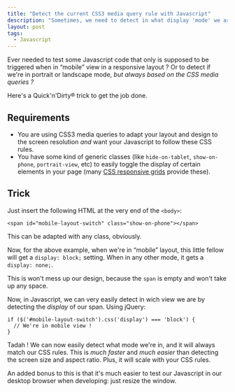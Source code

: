 ```yaml
---
title: "Detect the current CSS3 media query rule with Javascript"
description: "Sometimes, we need to detect in what display 'mode' we are with JS. Classical methods involve detecting screen size or user agents, but there is a far simpler technique."
layout: post
tags:
  - Javascript
---
```


Ever needed to test some Javascript code that only is supposed to be triggered when in &ldquo;mobile&rdquo; view in a responsive layout ? Or to detect if we're in portrait or landscape mode, *but always based on the CSS media queries ?*

Here's a Quick'n'Dirty&reg; trick to get the job done.

## Requirements

* You are using CSS3 media queries to adapt your layout and design to the screen resolution *and* want your Javascript to follow these CSS rules.
* You have some kind of generic classes (like `hide-on-tablet`, `show-on-phone`, `portrait-view`, etc) to easily toggle the display of certain elements in your page (many [CSS responsive grids](https://github.com/connecti/cssgrid) provide these).

## Trick

Just insert the following HTML at the very end of the `<body>`:

    <span id="mobile-layout-switch" class="show-on-phone"></span>

This can be adapted with any class, obviously.

Now, for the above example, when we're in &ldquo;mobile&rdquo; layout, this little fellow will get a `display: block;` setting. When in any other mode, it gets a `display: none;`.

This is won't mess up our design, because the `span` is empty and won't take up any space.

Now, in Javascript, we can very easily detect in wich view we are by detecting the *display* of our span. Using jQuery:

    if ($('#mobile-layout-switch').css('display') === 'block') {
      // We're in mobile view !
    }

Tadah ! We can now easily detect what mode we're in, and it will always match our CSS rules. This is *much faster* and *much easier* than detecting the screen size and aspect ratio. Plus, it will scale with your CSS rules.

An added bonus to this is that it's much easier to test our Javascript in our desktop browser when developing: just resize the window.
